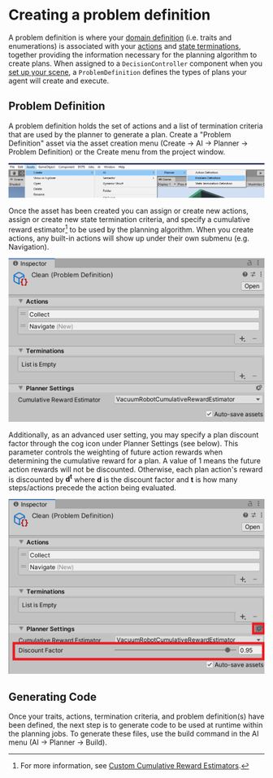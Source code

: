 # Creating a problem definition

A problem definition is where your [domain definition](DomainDefinition.md) (i.e. traits and enumerations) is associated with your [actions](ActionDefinition.md) and [state terminations](TerminationDefinition.md), together providing the information necessary for the planning algorithm to create plans. When assigned to a `DecisionController` component when you [set up your scene](ConfigureScene.md), a `ProblemDefinition` defines the types of plans your agent will create and execute. 

## Problem Definition
A problem definition holds the set of actions and a list of termination criteria that are used by the planner to generate a plan. Create a "Problem Definition" asset via the asset creation menu (Create -> AI -> Planner -> Problem Definition) or the Create menu from the project window.

![Image](images/CreateProblemDefinition.png)

Once the asset has been created you can assign or create new actions, assign or create new state termination criteria, and specify a cumulative reward estimator[^#1] to be used by the planning algorithm. When you create actions, any built-in actions will show up under their own submenu (e.g. Navigation).

[^#1]: For more information, see [Custom Cumulative Reward Estimators](CustomPlannerExtensions.md).

![Image](images/ProblemDefinition.png)



Additionally, as an advanced user setting, you may specify a plan discount factor through the cog icon under Planner Settings (see below). This parameter controls the weighting of future action rewards when determining the cumulative reward for a plan. A value of 1 means the future action rewards will not be discounted. Otherwise, each plan action's reward is discounted by **d<sup>t</sup>** where **d** is the discount factor and **t** is how many steps/actions precede the action being evaluated. 


![Image](images/ProblemDefinitionAdvanced.png)

## Generating Code

Once your traits, actions, termination criteria, and problem definition(s) have been defined, the next step is to generate code to be used at runtime within the planning jobs. To generate these files, use the build command in the AI menu (AI -> Planner -> Build).
